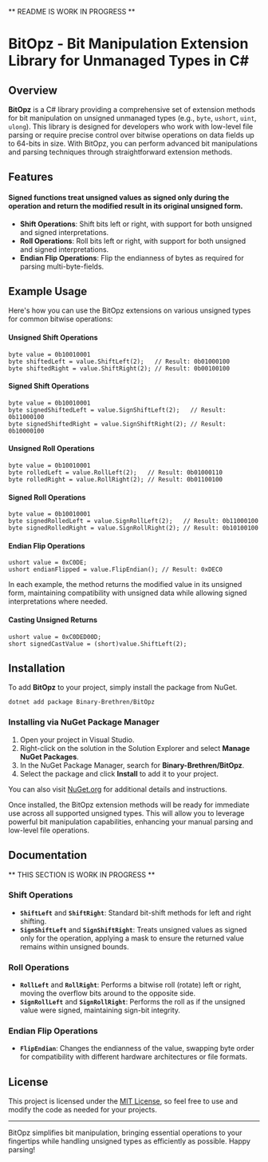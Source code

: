 ** README IS WORK IN PROGRESS **

# BitOpz - Bit Manipulation Extension Library for Unmanaged Types in C#

## Overview

**BitOpz** is a C# library providing a comprehensive set of extension methods for bit manipulation on unsigned unmanaged types (e.g., `byte`, `ushort`, `uint`, `ulong`). This library is designed for developers who work with low-level file parsing or require precise control over bitwise operations on data fields up to 64-bits in size. With BitOpz, you can perform advanced bit manipulations and parsing techniques through straightforward extension methods.

## Features

#### Signed functions treat unsigned values as signed only during the operation and return the modified result in its original unsigned form.
- **Shift Operations**: Shift bits left or right, with support for both unsigned and signed interpretations.
- **Roll Operations**: Roll bits left or right, with support for both unsigned and signed interpretations.
- **Endian Flip Operations**: Flip the endianness of bytes as required for parsing multi-byte-fields.

## Example Usage

Here's how you can use the BitOpz extensions on various unsigned types for common bitwise operations:

#### Unsigned Shift Operations

```
byte value = 0b10010001
byte shiftedLeft = value.ShiftLeft(2);   // Result: 0b01000100
byte shiftedRight = value.ShiftRight(2); // Result: 0b00100100
```

#### Signed Shift Operations

```
byte value = 0b10010001
byte signedShiftedLeft = value.SignShiftLeft(2);   // Result: 0b11000100
byte signedShiftedRight = value.SignShiftRight(2); // Result: 0b10000100
```

#### Unsigned Roll Operations

```
byte value = 0b10010001
byte rolledLeft = value.RollLeft(2);   // Result: 0b01000110
byte rolledRight = value.RollRight(2); // Result: 0b01100100
```

#### Signed Roll Operations

```
byte value = 0b10010001
byte signedRolledLeft = value.SignRollLeft(2);   // Result: 0b11000100
byte signedRolledRight = value.SignRollRight(2); // Result: 0b10100100
```

#### Endian Flip Operations

```
ushort value = 0xC0DE;
ushort endianFlipped = value.FlipEndian(); // Result: 0xDEC0
```

In each example, the method returns the modified value in its unsigned form, maintaining compatibility with unsigned data while allowing signed interpretations where needed.

#### Casting Unsigned Returns
```
ushort value = 0xC0DED00D;
short signedCastValue = (short)value.ShiftLeft(2);
```

## Installation

To add **BitOpz** to your project, simply install the package from NuGet.

```
dotnet add package Binary-Brethren/BitOpz
```

### Installing via NuGet Package Manager

1. Open your project in Visual Studio.
2. Right-click on the solution in the Solution Explorer and select **Manage NuGet Packages**.
3. In the NuGet Package Manager, search for **Binary-Brethren/BitOpz**.
4. Select the package and click **Install** to add it to your project.

You can also visit [NuGet.org](https://www.nuget.org/packages/Binary-Brethren.BitOpz) for additional details and instructions.

Once installed, the BitOpz extension methods will be ready for immediate use across all supported unsigned types. This will allow you to leverage powerful bit manipulation capabilities, enhancing your manual parsing and low-level file operations.

## Documentation

** THIS SECTION IS WORK IN PROGRESS **

### Shift Operations

- **`ShiftLeft`** and **`ShiftRight`**: Standard bit-shift methods for left and right shifting.
- **`SignShiftLeft`** and **`SignShiftRight`**: Treats unsigned values as signed only for the operation, applying a mask to ensure the returned value remains within unsigned bounds.

### Roll Operations

- **`RollLeft`** and **`RollRight`**: Performs a bitwise roll (rotate) left or right, moving the overflow bits around to the opposite side.
- **`SignRollLeft`** and **`SignRollRight`**: Performs the roll as if the unsigned value were signed, maintaining sign-bit integrity.

### Endian Flip Operations

- **`FlipEndian`**: Changes the endianness of the value, swapping byte order for compatibility with different hardware architectures or file formats.

## License

This project is licensed under the [MIT License](LICENSE), so feel free to use and modify the code as needed for your projects.

---

BitOpz simplifies bit manipulation, bringing essential operations to your fingertips while handling unsigned types as efficiently as possible. Happy parsing!


